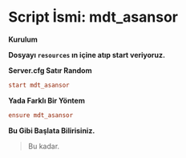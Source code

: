 # Script İsmi: mdt_asansor

**Kurulum**

**Dosyayı `resources` ın içine atıp start veriyoruz.**

**Server.cfg Satır Random**
```cfg
start mdt_asansor
```
**Yada Farklı Bir Yöntem**
```cfg
ensure mdt_asansor
```
**Bu Gibi Başlata Bilirisiniz.**

> Bu kadar.
